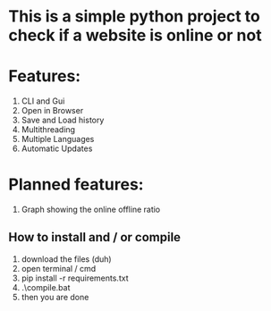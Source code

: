 # This is a simple python project to check if a website is online or not
# Features:
1. CLI and Gui
2. Open in Browser
3. Save and Load history
4. Multithreading
5. Multiple Languages
6. Automatic Updates

# Planned features:
1. Graph showing the online offline ratio

## How to install and / or compile
1. download the files (duh)
2. open terminal / cmd 
3. pip install -r requirements.txt
4. .\compile.bat
5. then you are done